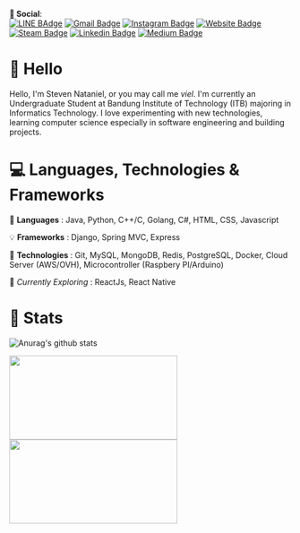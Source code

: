 **💬 Social**:  
[![LINE BAdge](https://img.shields.io/badge/-vL-brightgreen?style=flat&logo=LINE&logoColor=white&link=https://line.me/ti/p/N06LsDwHg4)](https://line.me/ti/p/N06LsDwHg4)
[![Gmail Badge](https://img.shields.io/badge/-Steven_Nataniel-c14438?style=flat&logo=Gmail&logoColor=white&link=mailto:13519002@std.stei.itb.ac.id)](mailto:13519002@std.stei.itb.ac.id)
[![Instagram Badge](https://img.shields.io/badge/-@vel.ze-E4405F?style=flat&logo=instagram&logoColor=white&link=https://instagram.com/vel.ze/)](https://instagram.com/vel.ze)
[![Website Badge](https://img.shields.io/badge/-ravielze.tech-0000FF?style=flat&logo=Pinboard&logoColor=white&link=http://ravielze.tech)](http://ravielze.tech)
[![Steam Badge](https://img.shields.io/badge/-velze-000000?style=flat&labelColor=000000&logo=Steam&link=https://steamcommunity.com/id/Ravielze)](https://steamcommunity.com/id/Ravielze)
[![Linkedin Badge](https://img.shields.io/badge/-ravielze-blue?style=flat&logo=Linkedin&logoColor=white&link=https://www.linkedin.com/in/ravielze/)](https://www.linkedin.com/in/ravielze/)
[![Medium Badge](https://img.shields.io/badge/-@ravielz-000000?style=flat&labelColor=000000&logo=Medium&link=https://medium.com/@ravielz)](https://medium.com/@ravielz)
# 👋 Hello
Hello, I'm Steven Nataniel, or you may call me *viel*. 
I'm currently an Undergraduate Student at Bandung Institute of Technology (ITB) majoring in Informatics Technology. 
I love experimenting with new technologies, learning computer science especially in software engineering and building projects.

# 💻 Languages, Technologies & Frameworks
📄 **Languages** : Java, Python, C++/C, Golang, C#, HTML, CSS, Javascript

💡 **Frameworks** : Django, Spring MVC, Express 

💾 **Technologies** : Git, MySQL, MongoDB, Redis, PostgreSQL, Docker, Cloud Server (AWS/OVH), Microcontroller (Raspbery PI/Arduino)

👀 *Currently Exploring* : ReactJs, React Native

# 📖 Stats
![Anurag's github stats](https://github-readme-stats.vercel.app/api?username=ravielze&show_icons=true&theme=dark&hide=issues,stars&include_all_commits=true&count_private=true)
<div>
    <a href="https://github.com/ravielze/ravielze"><img align="center" width="300" height="150" src="https://github-readme-stats.vercel.app/api/top-langs/?username=ravielze&layout=compact&hide=javascript,css,html&card_width=300&theme=dark" /></a>
    <a href="https://github.com/ravielze/ravielze"><img align="center" width="300" height="150" src="https://github-readme-stats.vercel.app/api/top-langs/?username=ravielze&layout=compact&hide=c,python&card_width=300&theme=dark" /></a>
</div>
